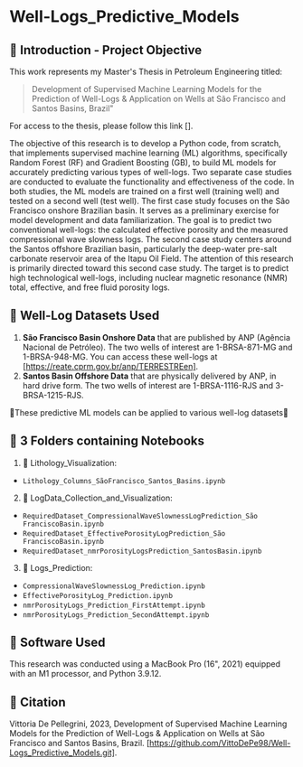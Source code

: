 # Well-Logs_Predictive_Models

## 📌 Introduction - Project Objective   
This work represents my Master's Thesis in Petroleum Engineering titled:
> Development of Supervised Machine Learning Models for the Prediction of Well-Logs & Application on Wells at São Francisco and Santos Basins, Brazil"

For access to the thesis, please follow this link [].

The objective of this research is to develop a Python code, from scratch, that implements supervised machine learning (ML) algorithms, specifically Random Forest (RF) and Gradient Boosting (GB), to build ML models for accurately predicting various types of well-logs. Two separate case studies are conducted to evaluate the functionality and effectiveness of the code. In both studies, the ML models are trained on a first well (training well) and tested on a second well (test well). The first case study focuses on the São Francisco onshore Brazilian basin. It serves as a preliminary exercise for model development and data familiarization. The goal is to predict two conventional well-logs: the calculated effective porosity and the measured compressional wave slowness logs. The second case study centers around the Santos offshore Brazilian basin, particularly the deep-water pre-salt carbonate reservoir area of the Itapu Oil Field. The attention of this research is primarily directed toward this second case study. The target is to predict high technological well-logs, including nuclear magnetic resonance (NMR) total, effective, and free fluid porosity logs.

## 📌 Well-Log Datasets Used
1. **São Francisco Basin Onshore Data** that are published by ANP (Agência Nacional de Petróleo). The two wells of interest are 1-BRSA-871-MG and 1-BRSA-948-MG. You can access these well-logs at [https://reate.cprm.gov.br/anp/TERRESTREen].
2. **Santos Basin Offshore Data** that are physically delivered by ANP, in hard drive form. The two wells of interest are 1-BRSA-1116-RJS and 3-BRSA-1215-RJS.

🚦These predictive ML models can be applied to various well-log datasets🚦

## 📌 3 Folders containing Notebooks
1. 📗 Lithology_Visualization:
+ ```Lithology_Columns_SãoFrancisco_Santos_Basins.ipynb```
2. 📙 LogData_Collection_and_Visualization:
+ ```RequiredDataset_CompressionalWaveSlownessLogPrediction_São FranciscoBasin.ipynb```
+ ```RequiredDataset_EffectivePorosityLogPrediction_São FranciscoBasin.ipynb```
+ ```RequiredDataset_nmrPorosityLogsPrediction_SantosBasin.ipynb```
3. 📘 Logs_Prediction:
+ ```CompressionalWaveSlownessLog_Prediction.ipynb```
+ ```EffectivePorosityLog_Prediction.ipynb```
+ ```nmrPorosityLogs_Prediction_FirstAttempt.ipynb```
+ ```nmrPorosityLogs_Prediction_SecondAttempt.ipynb```

## 📌 Software Used 
This research was conducted using a MacBook Pro (16", 2021) equipped with an M1 processor, and Python 3.9.12.

## 📌 Citation 
Vittoria De Pellegrini, 2023, Development of Supervised Machine Learning Models for the Prediction of Well-Logs & Application on Wells at São Francisco and Santos Basins, Brazil. 
[https://github.com/VittoDePe98/Well-Logs_Predictive_Models.git].
